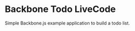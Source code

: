 Backbone Todo LiveCode
========================

Simple Backbone.js example application to build a todo list.

